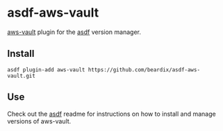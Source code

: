 # asdf-aws-vault

[aws-vault](https://github.com/99designs/aws-vault) plugin for the [asdf](https://github.com/asdf-vm/asdf) version manager.

## Install

```
asdf plugin-add aws-vault https://github.com/beardix/asdf-aws-vault.git
```

## Use

Check out the [asdf](https://github.com/asdf-vm/asdf) readme for instructions on how to install and manage versions of aws-vault.
